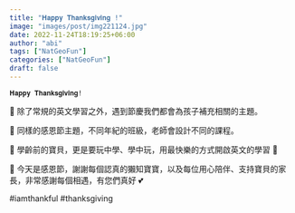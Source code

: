 ```yaml
---
title: "𝐇𝐚𝐩𝐩𝐲 𝐓𝐡𝐚𝐧𝐤𝐬𝐠𝐢𝐯𝐢𝐧𝐠 !"
image: "images/post/img221124.jpg"
date: 2022-11-24T18:19:25+06:00
author: "abi"
tags: ["NatGeoFun"]
categories: ["NatGeoFun"]
draft: false
---
```


`𝐇𝐚𝐩𝐩𝐲 𝐓𝐡𝐚𝐧𝐤𝐬𝐠𝐢𝐯𝐢𝐧𝐠!`

🔹 除了常規的英文學習之外，遇到節慶我們都會為孩子補充相關的主題。

🔸 同樣的感恩節主題，不同年紀的班級，老師會設計不同的課程。

🔹 學齡前的寶貝，更是要玩中學、學中玩，用最快樂的方式開啟英文的學習 🧸

🔸 今天是感恩節，謝謝每個認真的獺知寶寶，以及每位用心陪伴、支持寶貝的家長，非常感謝每個相遇，有您們真好 💕

#iamthankful 
#thanksgiving